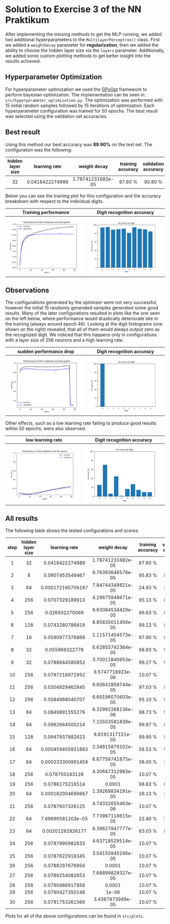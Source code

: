 # Solution to Exercise 3 of the NN Praktikum
After implementing the missing methods to get the MLP running, we added two additional hyperparameters to the
`MultilayerPerceptron()` class. First we added a `weightDecay` parameter for **regularization**, then we added the ability 
to choose the hidden layer size via the `layers` parameter. Additionally, we added some custom plotting methods to get
better insight into the results achieved. 

## Hyperparameter Optimization
For hyperparameter optimization we used the [GPyOpt](https://github.com/SheffieldML/GPyOpt) framework to perform bayesian 
optimization. The implementation can be seen in `src/hyperparameter_optimization.py`.
The optimization was performed with 15 initial random samples followed by 15 iterations of optimization. 
Each hyperparameter configuration was trained for 50 epochs. The best result was selected using the validation set accuracies.

## Best result 
Using this method our best accuracy was **89.90%** on the test set. The configuration was the following:

|hidden layer size|learning rate|weight decay|training accuracy|validation accuracy|test accuracy|
|:---:|:---:|:---:|:---:|:---:|:---:|
|32|0.0418422274989|1.78741231682e-05|97.60 %|90.80 %|89.90 %|

Below you can see the training plot for this configuration and the accuracy breakdown with respect to the individual digits.
 
 Training performance             |  Digit recognition accuracy
:-------------------------:|:-------------------------:
 ![plot](src/plots/plot_1.png)|![histogram](src/plots/histogram_1.png)

## Observations
The configurations generated by the optimizer were not very successful, however the initial 15 randomly generated samples
generated some good results. Many of the later configurations resulted in plots like the one seen on the left below, where 
performance would drastically deteriorate late in the training (always around epoch 46). Looking at the digit histograms 
(one shown on the right) revealed, that all of them would always output zero as the recognized digit. We noticed that this 
happens only in configurations with a layer size of 256 neurons and a high learning rate. 

 sudden performance drop | Digit recognition accuracy
:-------------------------:|:-------------------------:
 ![plot](src/plots/plot_21.png)|![histogram](src/plots/histogram_21.png)
 
Other effects, such as a low learning rate failing to produce good results within 50 epochs, were also observed.

low learning rate | Digit recognition accuracy
:-------------------------:|:-------------------------:
 ![plot](src/plots/plot_3.png)|![histogram](src/plots/histogram_3.png)
 
## All results
The following table shows the tested configurations and scores:

|step|hidden layer size|learning rate|weight decay|training accuracy|validation accuracy|test accuracy|
|:---:|:---:|:---:|:---:|:---:|:---:|:---:|
|1|32|0.0418422274989|1.78741231682e-05|97.60 %|**`90.80 %`**|89.90 %|
|2|8|0.0907453549467|9.76393646578e-05|95.83 %|85.90 %|84.40 %|
|3|64|0.000172190706187|7.84744349821e-05|24.93 %|22.60 %|23.50 %|
|4|256|0.0707329189913|4.29675948671e-05|95.13 %|87.20 %|87.30 %|
|5|256|0.026932270069|9.63084534429e-05|96.63 %|88.90 %|89.40 %|
|6|128|0.0743280786819|8.85830011456e-05|99.13 %|88.20 %|88.90 %|
|7|16|0.0590977376869|1.11571454573e-05|97.90 %|89.50 %|89.40 %|
|8|32|0.055969322778|6.62855742364e-05|98.93 %|90.40 %|89.30 %|
|9|32|0.0788644580852|3.70011840653e-05|99.27 %|90.50 %|90.00 %|
|10|256|0.0787216972952|6.5747718923e-06|10.07 %|9.80 %|9.40 %|
|11|256|0.0304929462845|9.60641859744e-05|97.03 %|89.50 %|89.30 %|
|12|256|0.0584968040707|6.69196070603e-05|95.10 %|87.10 %|88.10 %|
|13|64|0.0849891555276|6.32992268136e-06|98.73 %|90.60 %|89.40 %|
|14|64|0.0962664500214|7.10503581839e-05|99.87 %|89.80 %|88.40 %|
|15|128|0.0947937882623|8.8191317151e-05|99.90 %|87.30 %|88.60 %|
|16|64|0.000459405931883|2.34915879102e-05|56.53 %|54.20 %|52.40 %|
|17|64|0.000233300991458|6.67758741875e-05|36.00 %|33.30 %|31.90 %|
|18|256|0.078750183128|4.30647312983e-05|10.07 %|9.80 %|9.40 %|
|19|256|0.0786175216514|0.0001|98.63 %|87.60 %|86.60 %|
|20|64|0.000162004696667|1.39268834191e-05|26.13 %|27.60 %|24.70 %|
|21|256|0.0787607326125|4.74332655463e-06|10.07 %|9.80 %|9.40 %|
|22|64|7.69690581203e-05|7.73987118615e-05|22.40 %|23.00 %|24.20 %|
|23|64|0.00201292926177|8.38627847777e-05|83.03 %|82.10 %|81.90 %|
|24|256|0.0787990982633|4.63718529514e-05|10.07 %|9.80 %|9.40 %|
|25|256|0.0787622918345|3.04150945246e-05|10.07 %|9.80 %|9.40 %|
|26|256|0.0788297676956|0.0001|10.07 %|9.80 %|9.40 %|
|27|256|0.0789254082653|7.68899829327e-05|10.07 %|9.80 %|9.40 %|
|28|256|0.0790486917858|0.0001|10.07 %|9.80 %|9.40 %|
|29|256|0.0790427350146|1e-06|10.07 %|9.80 %|9.40 %|
|30|256|0.0791753261566|3.4367873949e-05|10.07 %|9.80 %|9.40 %|

Plots for all of the above configurations can be found in `src/plots`.